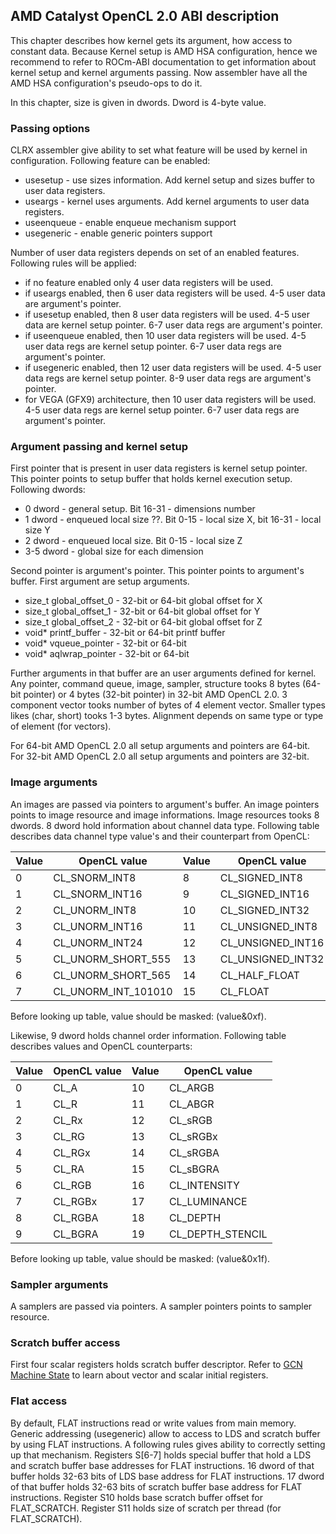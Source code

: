 ## AMD Catalyst OpenCL 2.0 ABI description

This chapter describes how kernel gets its argument, how access to constant data. Because
Kernel setup is AMD HSA configuration, hence we recommend to refer to ROCm-ABI documentation
to get information about kernel setup and kernel arguments passing. Now assembler have
all the AMD HSA configuration's pseudo-ops to do it.

In this chapter, size is given in dwords. Dword is 4-byte value.

### Passing options

CLRX assembler give ability to set what feature will be used by kernel in configuration.
Following feature can be enabled:

* usesetup - use sizes information. Add kernel setup and sizes buffer
to user data registers.
* useargs - kernel uses arguments. Add kernel arguments to user data registers.
* useenqueue - enable enqueue mechanism support
* usegeneric - enable generic pointers support

Number of user data registers depends on set of an enabled features. Following rules will
be applied:

* if no feature enabled only 4 user data registers will be used.
* if useargs enabled, then 6 user data registers will be used. 4-5 user data are
argument's pointer.
* if usesetup enabled, then 8 user data registers will be used. 4-5 user data are kernel
setup pointer. 6-7 user data regs are argument's pointer.
* if useenqueue enabled, then 10 user data registers will be used. 4-5 user data regs
are kernel setup pointer. 6-7 user data regs are argument's pointer.
* if usegeneric enabled, then 12 user data registers will be used. 4-5 user data regs
are kernel setup pointer. 8-9 user data regs are argument's pointer.
* for VEGA (GFX9) architecture, then 10 user data registers will be used. 4-5 user data regs
are kernel setup pointer. 6-7 user data regs are argument's pointer.

### Argument passing and kernel setup

First pointer that is present in user data registers is kernel setup pointer.
This pointer points to setup buffer that holds kernel execution setup. Following
dwords:

* 0 dword - general setup. Bit 16-31 - dimensions number
* 1 dword - enqueued local size ??. Bit 0-15 - local size X, bit 16-31 - local size Y
* 2 dword - enqueued local size. Bit 0-15 - local size Z
* 3-5 dword - global size for each dimension

Second pointer is argument's pointer. This pointer points to argument's buffer.
First argument are setup arguments.

* size_t global_offset_0 - 32-bit or 64-bit global offset for X
* size_t global_offset_1 - 32-bit or 64-bit global offset for Y
* size_t global_offset_2 - 32-bit or 64-bit global offset for Z
* void* printf_buffer - 32-bit or 64-bit printf buffer
* void* vqueue_pointer - 32-bit or 64-bit
* void* aqlwrap_pointer - 32-bit or 64-bit

Further arguments in that buffer are an user arguments defined for kernel. Any pointer,
command queue, image, sampler, structure tooks 8 bytes (64-bit pointer) or
4 bytes (32-bit pointer) in 32-bit AMD OpenCL 2.0.
3 component vector tooks number of bytes  of 4 element vector.
Smaller types likes (char, short) tooks 1-3 bytes. Alignment depends on same type
or type of element (for vectors).

For 64-bit AMD OpenCL 2.0 all setup arguments and pointers are 64-bit.
For 32-bit AMD OpenCL 2.0 all setup arguments and pointers are 32-bit.

### Image arguments

An images are passed via pointers to argument's buffer. An image pointers points to
image resource and image informations. Image resources tooks 8 dwords. 8 dword hold
information about channel data type. Following table describes data channel type value's
and their counterpart from OpenCL:

 Value | OpenCL value          | Value | OpenCL value
-------|-----------------------|-------|-----------------------
 0     | CL_SNORM_INT8         | 8     | CL_SIGNED_INT8
 1     | CL_SNORM_INT16        | 9     | CL_SIGNED_INT16 
 2     | CL_UNORM_INT8         | 10    | CL_SIGNED_INT32
 3     | CL_UNORM_INT16        | 11    | CL_UNSIGNED_INT8
 4     | CL_UNORM_INT24        | 12    | CL_UNSIGNED_INT16
 5     | CL_UNORM_SHORT_555    | 13    | CL_UNSIGNED_INT32
 6     | CL_UNORM_SHORT_565    | 14    | CL_HALF_FLOAT
 7     | CL_UNORM_INT_101010   | 15    | CL_FLOAT

Before looking up table, value should be masked: (value&0xf).

Likewise, 9 dword holds channel order information. Following table describes values and
OpenCL counterparts:

 Value | OpenCL value | Value  | OpenCL value 
-------|--------------|--------|------------------
 0     | CL_A         |  10    | CL_ARGB
 1     | CL_R         |  11    | CL_ABGR
 2     | CL_Rx        |  12    | CL_sRGB
 3     | CL_RG        |  13    | CL_sRGBx
 4     | CL_RGx       |  14    | CL_sRGBA
 5     | CL_RA        |  15    | CL_sBGRA
 6     | CL_RGB       |  16    | CL_INTENSITY
 7     | CL_RGBx      |  17    | CL_LUMINANCE
 8     | CL_RGBA      |  18    | CL_DEPTH
 9     | CL_BGRA      |  19    | CL_DEPTH_STENCIL

Before looking up table, value should be masked: (value&0x1f).

### Sampler arguments

A samplers are passed via pointers. A sampler pointers points to sampler resource.

### Scratch buffer access

First four scalar registers holds scratch buffer descriptor. Refer to
[GCN Machine State](GcnState) to learn about vector and scalar initial registers.

### Flat access

By default, FLAT instructions read or write values from main memory.
Generic addressing (usegeneric) allow to access to LDS and scratch buffer by using
FLAT instructions. A following rules gives ability to correctly setting up that mechanism.
Registers S[6-7] holds special buffer that hold a LDS and scratch buffer base addresses for
FLAT instructions.
16 dword of that buffer holds 32-63 bits of LDS base address for FLAT instructions.
17 dword of that buffer holds 32-63 bits of scratch buffer base address for
FLAT instructions.
Register S10 holds base scratch buffer offset for FLAT_SCRATCH. Register S11 holds
size of scratch per thread (for FLAT_SCRATCH).
